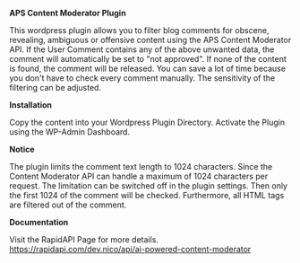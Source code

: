 **APS Content Moderator Plugin**

This wordpress plugin allows you to filter blog comments for obscene, revealing, ambiguous or offensive content using the APS Content Moderator API.
If the User Comment contains any of the above unwanted data, the comment will automatically be set to "not approved". If none of the content is found, the comment will be released. You can save a lot of time because you don't have to check every comment manually.
The sensitivity of the filtering can be adjusted.

**Installation**

Copy the content into your Wordpress Plugin Directory. Activate the Plugin using the WP-Admin Dashboard.

**Notice**

The plugin limits the comment text length to 1024 characters. Since the Content Moderator API can handle a maximum of 1024 characters per request. The limitation can be switched off in the plugin settings. Then only the first 1024 of the comment will be checked.
Furthermore, all HTML tags are filtered out of the comment.


**Documentation**

Visit the RapidAPI Page for more details. https://rapidapi.com/dev.nico/api/ai-powered-content-moderator